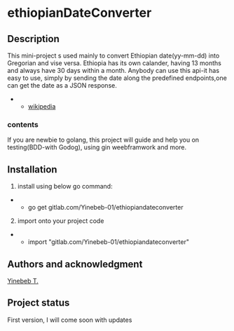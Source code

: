 # ethiopianDateConverter

## Description
This mini-project s used mainly to convert Ethiopian date(yy-mm-dd) into Gregorian and vise versa. 
Ethiopia has its own calander, having 13 months and always have 30 days within a month.
Anybody can use this api-it has easy to use, simply by sending the date along the predefined endpoints,one can get the date as a JSON response.
* * [wikipedia](https://en.wikipedia.org/wiki/Ethiopian_calendar)

### contents 
If you are newbie to golang, this project will guide and help you on testing(BDD-with Godog), using gin weebframwork and more.

## Installation

1. install using below go command:
- - go get gitlab.com/Yinebeb-01/ethiopiandateconverter

2. import onto your project code
- - import "gitlab.com/Yinebeb-01/ethiopiandateconverter"

## Authors and acknowledgment
[Yinebeb T.](https://gitlab.com/Yinebeb-01/)

## Project status
First version, I will come soon with updates
